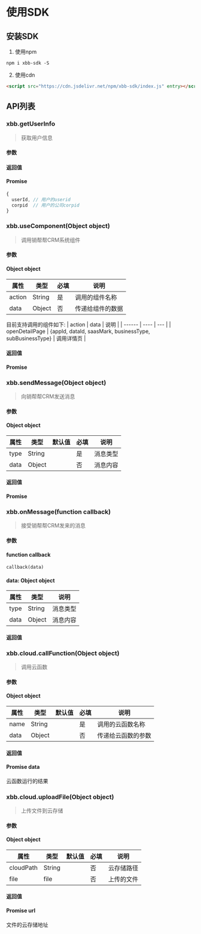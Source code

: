 # 使用SDK

## 安装SDK
1. 使用npm
```shell
npm i xbb-sdk -S
```
2. 使用cdn
```html
<script src="https://cdn.jsdelivr.net/npm/xbb-sdk/index.js" entry></script>
```

## API列表

### xbb.getUserInfo
> 获取用户信息
#### 参数
#### 返回值
#### Promise
```javascript
{
  userId, // 用户的userid
  corpid  // 用户的公司corpid
}
```

### xbb.useComponent(Object object)
> 调用销帮帮CRM系统组件
#### 参数
#### Object object
| 属性 | 类型 | 必填 | 说明 |
| --- | --- |  ---- | --- |
| action | String | 是 | 调用的组件名称 |
| data | Object | 否 | 传递给组件的数据 |

目前支持调用的组件如下:
| action | data | 说明 |
| ------ | ---- | --- |
| openDetailPage | {appId, dataId, saasMark, businessType, subBusinessType} | 调用详情页 |


#### 返回值
#### Promise

### xbb.sendMessage(Object object)
> 向销帮帮CRM发送消息
#### 参数
#### Object object
| 属性 | 类型 | 默认值 | 必填 | 说明 |
| --- | --- | ----- | ---- | --- |
| type | String | | 是 | 消息类型 |
| data | Object | | 否 | 消息内容 |

#### 返回值
#### Promise


### xbb.onMessage(function callback)
> 接受销帮帮CRM发来的消息
#### 参数
#### function callback
`callback(data)`
#### data: Object object
| 属性 | 类型 | 说明 |
| --- | --- | --- |
| type | String | 消息类型 |
| data | Object | 消息内容 |
#### 返回值

### xbb.cloud.callFunction(Object object)
> 调用云函数
#### 参数
#### Object object
| 属性 | 类型 | 默认值 | 必填 | 说明 |
| --- | --- | ----- | ---- | --- |
| name | String | | 是 | 调用的云函数名称 |
| data | Object | | 否 | 传递给云函数的参数 |
#### 返回值
#### Promise data
云函数运行的结果

### xbb.cloud.uploadFile(Object object)
> 上传文件到云存储
#### 参数
#### Object object
| 属性 | 类型 | 默认值 | 必填 | 说明 |
| --- | --- | ----- | ---- | --- |
| cloudPath | String | | 否 | 云存储路径 |
| file | file | | 否 | 上传的文件 |
#### 返回值
#### Promise url
文件的云存储地址